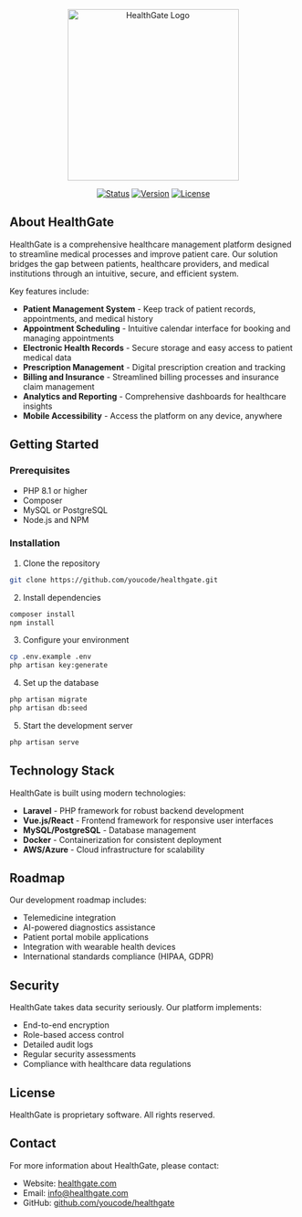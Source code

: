<p align="center"><img src="https://static.tildacdn.one/tild3166-6532-4436-b563-633632333663/svg.svg" width="300" alt="HealthGate Logo"></p>

<p align="center">
<a href="#"><img src="https://img.shields.io/badge/status-in%20development-yellow" alt="Status"></a>
<a href="#"><img src="https://img.shields.io/badge/version-1.0.0-blue" alt="Version"></a>
<a href="#"><img src="https://img.shields.io/badge/license-MIT-green" alt="License"></a>
</p>

## About HealthGate

HealthGate is a comprehensive healthcare management platform designed to streamline medical processes and improve patient care. Our solution bridges the gap between patients, healthcare providers, and medical institutions through an intuitive, secure, and efficient system.

Key features include:

- **Patient Management System** - Keep track of patient records, appointments, and medical history
- **Appointment Scheduling** - Intuitive calendar interface for booking and managing appointments
- **Electronic Health Records** - Secure storage and easy access to patient medical data
- **Prescription Management** - Digital prescription creation and tracking
- **Billing and Insurance** - Streamlined billing processes and insurance claim management
- **Analytics and Reporting** - Comprehensive dashboards for healthcare insights
- **Mobile Accessibility** - Access the platform on any device, anywhere

## Getting Started

### Prerequisites

- PHP 8.1 or higher
- Composer
- MySQL or PostgreSQL
- Node.js and NPM

### Installation

1. Clone the repository
```bash
git clone https://github.com/youcode/healthgate.git
```

2. Install dependencies
```bash
composer install
npm install
```

3. Configure your environment
```bash
cp .env.example .env
php artisan key:generate
```

4. Set up the database
```bash
php artisan migrate
php artisan db:seed
```

5. Start the development server
```bash
php artisan serve
```

## Technology Stack

HealthGate is built using modern technologies:

- **Laravel** - PHP framework for robust backend development
- **Vue.js/React** - Frontend framework for responsive user interfaces
- **MySQL/PostgreSQL** - Database management
- **Docker** - Containerization for consistent deployment
- **AWS/Azure** - Cloud infrastructure for scalability

## Roadmap

Our development roadmap includes:

- Telemedicine integration
- AI-powered diagnostics assistance
- Patient portal mobile applications
- Integration with wearable health devices
- International standards compliance (HIPAA, GDPR)

## Security

HealthGate takes data security seriously. Our platform implements:

- End-to-end encryption
- Role-based access control
- Detailed audit logs
- Regular security assessments
- Compliance with healthcare data regulations

## License

HealthGate is proprietary software. All rights reserved.

## Contact

For more information about HealthGate, please contact:

- Website: [healthgate.com](https://healthgate.com)
- Email: info@healthgate.com
- GitHub: [github.com/youcode/healthgate](https://github.com/youcode/healthgate)
